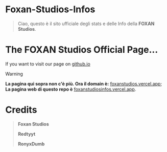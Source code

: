 # Foxan-Studios-Infos
> Ciao, questo è il sito ufficiale degli stats e delle Info della **FOXAN Studios**.

# The FOXAN Studios Official Page...
If you want to visit our page on [github.io](https://redtyyt.github.io/La-Scuola-Infestata)

> [!WARNING]
> **La pagina qui sopra non c'è più. Ora il domain è:** [foxanstudios.vercel.app](foxanstudios.vercel.app);
> **La pagina web di questo repo è** [foxanstudiosinfos.vercel.app](foxanstudiosinfos.vercel.app).

# Credits
> **Foxan Studios**
> 
> **Redtyyt**
> 
> **RonyxDumb**
